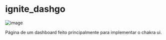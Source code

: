# ignite_dashgo
![image](https://user-images.githubusercontent.com/86725282/181663989-18e6c67e-3923-4e11-837f-ad388d3249f4.png)

Página de um dashboard feito principalmente para implementar o chakra ui. 

